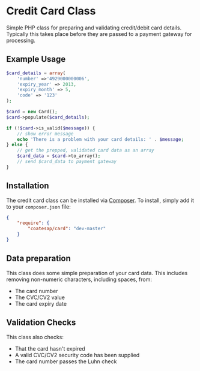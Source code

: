 Credit Card Class
=================

Simple PHP class for preparing and validating credit/debit card details. Typically this takes place before they are passed to a payment gateway for processing.


Example Usage
-------------

```PHP
$card_details = array(
	'number' =>'4929000000006', 
	'expiry_year' => 2013,
	'expiry_month' => 5,
	'code' => '123'
);

$card = new Card();
$card->populate($card_details);

if (!$card->is_valid($message)) {
    // show error message
    echo 'There is a problem with your card details: ' . $message;
} else {
    // get the prepped, validated card data as an array
    $card_data = $card->to_array();
    // send $card_data to payment gateway
}
```

## Installation

The credit card class can be installed via [Composer](http://getcomposer.org/). To install, simply add it
to your `composer.json` file:

```json
{
    "require": {
        "coatesap/card": "dev-master"
    }
}
```

Data preparation
----------------
This class does some simple preparation of your card data. This includes removing non-numeric characters, including spaces, from:
- The card number
- The CVC/CV2 value
- The card expiry date

Validation Checks
-----------------
This class also checks:
- That the card hasn't expired
- A valid CVC/CV2 security code has been supplied
- The card number passes the Luhn check

